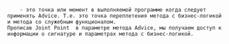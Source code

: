 		- это точка или момент в выполняемой программе когда следует применять Advice. Т.е. это точка переплетения метода с бизнес-логикой и метода со служебным функционалом.
	Прописав Joint Point  в параметре метода Advice, мы получаем доступ к информации о сигнатуре и параметрах метода с бизнес-логикой.
